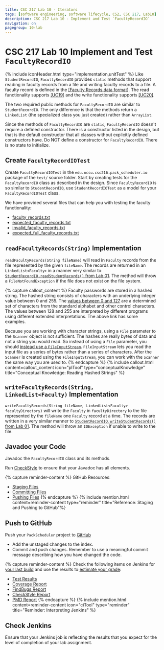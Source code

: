 ```yaml
---
title: CSC 217 Lab 10 - Iterators
tags: [software engineering, software lifecycle, CS2, CSC 217, Lab10]
description: CSC 217 Lab 10 - Implement and Test `FacultyRecordIO`
navigation: on
pagegroup: 10-lab
---
```


# CSC 217 Lab 10 Implement and Test `FacultyRecordIO`
{% include iconHeader.html type="implementation,unitTest" %}
Like `StudentRecordIO`, `FacultyRecordIO` provides `static` methods that support reading in faculty records from a file and writing faculty records to a file.  A faculty record is defined in the [[Faculty Records data format]](10-lab-requirements#faculty-records).  The read functionality supports [[UC19]](10-lab-requirements#uc19) and the write functionality supports [[UC20]](10-lab-requirements#uc20).

The two required public methods for `FacultyRecordIO` are similar to `StudentRecordIO`.  The only difference is that the methods return a `LinkedList` (the specialized class you just created) rather than `ArrayList`.

Since the methods of `FacultyRecordIO` are `static`, `FacultyRecordIO` doesn't require a defined constructor.  There is a constructor listed in the design, but that is the default constructor that all classes without explicitly defined constructors have.  Do NOT define a constructor for `FacultyRecordIO`.  There is no state to initialize.


## Create `FacultyRecordIOTest`
Create `FacultyRecordIOTest` in the `edu.ncsu.csc216.pack_scheduler.io` package of the `test/` source folder.  Start by creating tests for the `FacultyRecordIO` class as described in the design.   Since `FacultyRecordIO` is so similar to `StudentRecordIO`,   use `StudentRecordIOTest` as a model for your `FacultyRecordIOTest` class.

We have provided several files that can help you with testing the faculty functionality:

  * [faculty_records.txt](files/faculty_records.txt)
  * [expected_faculty_records.txt](files/expected_faculty_records.txt)
  * [invalid_faculty_records.txt](files/invalid_faculty_records.txt)
  * [expected_full_faculty_records.txt](files/expected_full_faculty_records.txt)


## `readFacultyRecords(String)` Implementation
`readFacultyRecords(String fileName)` will read in `Faculty` records from the file represented by the given `fileName`.  The records are returned in an `LinkedList<Faculty>` in a manner very similar to [`StudentRecordIO.readStudentRecords()` from Lab 01](../01-lab/01-lab-studentrecordio).  The method will throw a `FileNotFoundException` if the file does not exist on the file system. 

{% capture callout_content %}
Faculty passwords are stored in a hashed string.  The hashed string consists of characters with an underlying integer value between 0 and 255.  The [values between 0 and 127](http://www.asciitable.com/) are a determined set of characters from the standard alphabet and other control characters.  The values between 128 and 255 are interpreted by different programs using different extended interpretations.  The above link has some examples.

Because you are working with character strings, using a `File` parameter to the `Scanner` object is not sufficient.  The hashes are really bytes of data and not a string you would read.  So instead of using a `File` parameter, you should [instead use a `FileInputStream`](https://docs.oracle.com/javase/8/docs/api/java/io/FileInputStream.html).  `FileInputStream` lets you read the input file as a series of bytes rather than a series of characters.  After the `Scanner` is created using the `FileInputStream`, you can work with the `Scanner` the same way you are used to.
{% endcapture %}
{% include callout.html content=callout_content icon="plTool" type="conceptualKnowledge" title="Conceptual Knowledge: Reading Hashed Strings" %}


## `writeFacultyRecords(String, LinkedList<Faculty)` Implementation
`writeFacultyRecords(String fileName, LinkedList<Faculty> facultyDirectory)` will write the `Faculty` in `facultyDirectory` to the file represented by the `fileName` one `Faculty` record at a time.  The records are written in a very similar manner to [`StudentRecordIO.writeStudentRecords()` from Lab 01](../01-lab/01-lab-studentrecordio).  The method will throw an `IOException` if unable to write to the file.


## Javadoc your Code
Javadoc the `FacultyRecordIO` class and its methods. 

Run [CheckStyle](../../gp1/gp1-static-analysis#checkstyle) to ensure that your Javadoc has all elements.

{% capture reminder-content %} 
GitHub Resources:

  * [Staging Files](https://pages.github.ncsu.edu/engr-csc-software-development/practices-tools/git/git-staging)
  * [Committing Files](https://pages.github.ncsu.edu/engr-csc-software-development/practices-tools/git/git-commit)
  * [Pushing Files](https://pages.github.ncsu.edu/engr-csc-software-development/practices-tools/git/git-push)
{% endcapture %} {% include mention.html content=reminder-content type="reminder" title="Reference: Staging and Pushing to GitHub"%}
## Push to GitHub
Push your `PackScheduler` project to [GitHub](https://github.ncsu.edu)

  * Add the unstaged changes to the index.
  * Commit and push changes.  Remember to use a meaningful commit message describing how you have changed the code.  


{% capture reminder-content %}
Check the following items on Jenkins for [your last build](https://pages.github.ncsu.edu/engr-csc-software-development/practices-tools/jenkins/#build-summary-page) and use the results to [estimate your grade](https://pages.github.ncsu.edu/engr-csc-software-development/practices-tools/jenkins/#grade-estimation-example):

  * [Test Results](https://pages.github.ncsu.edu/engr-csc-software-development/practices-tools/jenkins/#test-results)
  * [Coverage Report](https://pages.github.ncsu.edu/engr-csc-software-development/practices-tools/jenkins/#coverage-report)
  * [FindBugs Report](https://pages.github.ncsu.edu/engr-csc-software-development/practices-tools/jenkins/#findbugs-report)
  * [CheckStyle Report](https://pages.github.ncsu.edu/engr-csc-software-development/practices-tools/jenkins/#checkstyle-report)
  * [PMD Report](https://pages.github.ncsu.edu/engr-csc-software-development/practices-tools/jenkins/#pmd-report)
{% endcapture %}
{% include mention.html content=reminder-content icon="ciTool" type="reminder" title="Reminder: Interpreting Jenkins" %}
## Check Jenkins
Ensure that your Jenkins job is reflecting the results that you expect for the level of completion of your lab assignment.

